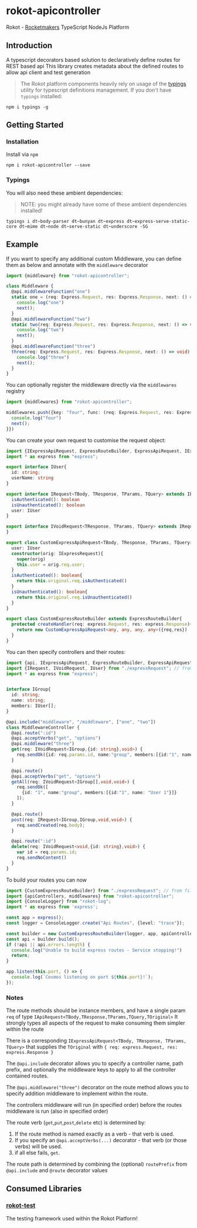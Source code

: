 # rokot-apicontroller

Rokot - [Rocketmakers](http://www.rocketmakers.com/) TypeScript NodeJs Platform

## Introduction

A typescript decorators based solution to declaratively define routes for REST based api
This library creates metadata about the defined routes to allow api client and test generation

>The Rokot platform components heavily rely on usage of the [typings](https://github.com/typings/typings) utility for typescript definitions management.
If you don't have `typings` installed:
```
npm i typings -g
```

## Getting Started

### Installation
Install via `npm`
```
npm i rokot-apicontroller --save
```

### Typings

You will also need these ambient dependencies:
>NOTE: you might already have some of these ambient dependencies installed!

```
typings i dt~body-parser dt~bunyan dt~express dt~express-serve-static-core dt~mime dt~node dt~serve-static dt~underscore -SG
```

## Example

If you want to specify any additional custom Middleware, you can define them as below and annotate with the `middleware` decorator

```typescript
import {middleware} from "rokot-apicontroller";

class Middleware {
  @api.middlewareFunction("one")
  static one = (req: Express.Request, res: Express.Response, next: () => void) => {
    console.log("one")
    next();
  }
  @api.middlewareFunction("two")
  static two(req: Express.Request, res: Express.Response, next: () => void) {
    console.log("two")
    next();
  }
  @api.middlewareFunction("three")
  three(req: Express.Request, res: Express.Response, next: () => void) {
    console.log("three")
    next();
  }
}
```

You can optionally register the middleware directly via the `middlewares` registry
```typescript
import {middlewares} from "rokot-apicontroller";

middlewares.push({key: "four", func: (req: Express.Request, res: Express.Response, next: () => void) => {
  console.log("four")
  next();
}})

```

You can create your own request to customise the request object:

```typescript
import {IExpressApiRequest, ExpressRouteBuilder, ExpressApiRequest, IExpressRequest} from "rokot-apicontroller";
import * as express from "express";

export interface IUser{
  id: string;
  userName: string
}

export interface IRequest<TBody, TResponse, TParams, TQuery> extends IExpressApiRequest<TBody, TResponse, TParams, TQuery>{
  isAuthenticated(): boolean
  isUnauthenticated(): boolean
  user: IUser
}

export interface IVoidRequest<TResponse, TParams, TQuery> extends IRequest<void, TResponse, TParams, TQuery>{
}

export class CustomExpressApiRequest<TBody, TResponse, TParams, TQuery> extends ExpressApiRequest<TBody, TResponse, TParams, TQuery>{
  user: IUser
  constructor(orig: IExpressRequest){
    super(orig)
    this.user = orig.req.user;
  }
  isAuthenticated(): boolean{
    return this.original.req.isAuthenticated()
  }
  isUnauthenticated(): boolean{
    return this.original.req.isUnauthenticated()
  }
}

export class CustomExpressRouteBuilder extends ExpressRouteBuilder{
  protected createHandler(req: express.Request, res: express.Response){
    return new CustomExpressApiRequest<any, any, any, any>({req,res})
  }
}
```

You can then specify controllers and their routes:

```typescript
import {api, IExpressApiRequest, ExpressRouteBuilder, ExpressApiRequest, IExpressRequest} from "rokot-apicontroller";
import {IRequest, IVoidRequest, IUser} from "./expressRequest"; // from file above
import * as express from "express";


interface IGroup{
  id: string;
  name: string;
  members: IUser[];
}

@api.include("middleware", "/middleware", ["one", "two"])
class MiddlewareController {
  @api.route(":id")
  @api.acceptVerbs("get", "options")
  @api.middleware("three")
  get(req: IVoidRequest<IGroup,{id: string},void>) {
    req.sendOk({id: req.params.id, name:"group", members:[{id:"1", name: "User 1"}]});
  }

  @api.route()
  @api.acceptVerbs("get", "options")
  getAll(req: IVoidRequest<IGroup[],void,void>) {
    req.sendOk([
      {id: "1", name:"group", members:[{id:"1", name: "User 1"}]}
    ]);
  }

  @api.route()
  post(req: IRequest<IGroup,IGroup,void,void>) {
    req.sendCreated(req.body);
  }

  @api.route(":id")
  delete(req: IVoidRequest<void,{id: string},void>) {
    var id = req.params.id;
    req.sendNoContent()
  }
}
```

To build your routes you can now
```typescript
import {CustomExpressRouteBuilder} from "./expressRequest"; // from file above
import {apiControllers, middlewares} from "rokot-apicontroller";
import {ConsoleLogger} from "rokot-log";
import * as express from 'express';

const app = express();
const logger = ConsoleLogger.create("Api Routes", {level: "trace"});

const builder = new CustomExpressRouteBuilder(logger, app, apiControllers, middlewares);
const api = builder.build();
if (!api || api.errors.length) {
  console.log("Unable to build express routes - Service stopping!")
  return;
}

app.listen(this.port, () => {
  console.log(`Cosmos listening on port ${this.port}!`);
});

```

### Notes
The route methods should be instance members, and have a single param `req` of type `IApiRequest<TBody,TResponse,TParams,TQuery,TOriginal>`
It strongly types all aspects of the request to make consuming them simpler within the route


There is a corresponding `IExpressApiRequest<TBody, TResponse, TParams, TQuery>` that supplies the `TOriginal` with `{ req: express.Request, res: express.Response }`


The `@api.include` decorator allows you to specify a controller name, path prefix, and optionally the middleware keys to apply to all the controller contained routes.

The `@api.middleware("three")` decorator on the route method allows you to specify addition middleware to implement within the route.

The controllers middleware will run (in specified order) before the routes middleware is run (also in specified order)

The route verb (`get`,`put`,`post`,`delete` etc) is determined by:

1. If the route method is named exactly as a verb - that verb is used.
2. If you specify an `@api.acceptVerbs(...)` decorator - that verb (or those verbs) will be used.
3. if all else fails, `get`.

The route path is determined by combining the (optional) `routePrefix` from `@api.include` and `@route` decorator values

## Consumed Libraries

### [rokot-test](https://github.com/Rocketmakers/rokot-test)
The testing framework used within the Rokot Platform!
